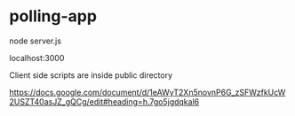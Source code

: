 # polling-app
node server.js

localhost:3000

Client side scripts are inside public directory


https://docs.google.com/document/d/1eAWyT2Xn5novnP6G_zSFWzfkUcW2USZT40asJZ_gQCg/edit#heading=h.7go5jgdqkal6
